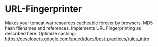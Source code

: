 URL-Fingerprinter
=================

Makes your tomcat war resources cacheable forever by browsers. MD5 hash filenames and references.
Implements URL Fingerprinting as described here:
Optimize caching:
https://developers.google.com/speed/docs/best-practices/rules_intro
